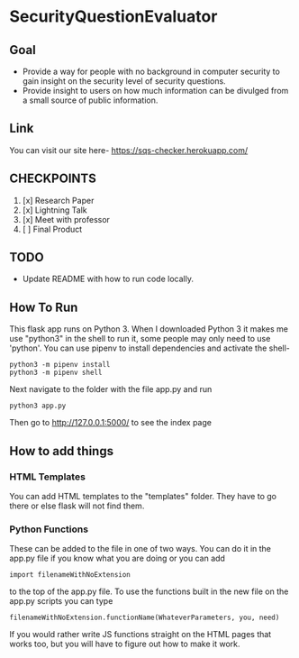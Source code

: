 # SecurityQuestionEvaluator

## Goal
* Provide a way for people with no background in computer security to gain insight on the security level of security questions.  
* Provide insight to users on how much information can be divulged from a small source of public information.

## Link
You can visit our site here- https://sqs-checker.herokuapp.com/

## CHECKPOINTS 
1. [x] Research Paper 
2. [x] Lightning Talk
3. [x] Meet with professor
4. [ ] Final Product 


## TODO
* Update README with how to run code locally.

## How To Run
This flask app runs on Python 3.  When I downloaded Python 3 it makes me use "python3" in the shell to run it, some people may only need to use 'python'.  You can use pipenv to install dependencies and activate the shell-

```
python3 -m pipenv install 
python3 -m pipenv shell
```

Next navigate to the folder with the file app.py and run
```
python3 app.py
```
Then go to http://127.0.0.1:5000/ to see the index page


## How to add things
### HTML Templates
You can add HTML templates to the "templates" folder.  They have to go there or else flask will not find them.
### Python Functions
These can be added to the file in one of two ways.  You can do it in the app.py file if you know what you are doing or you can add 
```
import filenameWithNoExtension
```
to the top of the app.py file.  To use the functions built in the new file on the app.py scripts you can type
```
filenameWithNoExtension.functionName(WhateverParameters, you, need)
```

If you would rather write JS functions straight on the HTML pages that works too, but you will have to figure out how to make it work.

